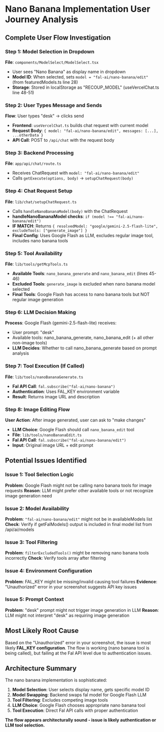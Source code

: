 # Nano Banana Implementation User Journey Analysis

## Complete User Flow Investigation

### **Step 1: Model Selection in Dropdown**
**File**: `components/ModelSelect/ModelSelect.tsx`
- User sees "Nano Banana" as display name in dropdown
- **Model ID**: When selected, sets `model = "fal-ai/nano-banana/edit"` (from featuredModels.ts line 28)
- **Storage**: Stored in localStorage as "RECOUP_MODEL" (useVercelChat.ts line 48-51)

### **Step 2: User Types Message and Sends**
**Flow**: User types "desk" → clicks send
- **Frontend**: `useVercelChat.ts` builds chat request with current model
- **Request Body**: `{ model: "fal-ai/nano-banana/edit", messages: [...], ...otherData }`
- **API Call**: POST to `/api/chat` with the request body

### **Step 3: Backend Processing**
**File**: `app/api/chat/route.ts`
- Receives ChatRequest with `model: "fal-ai/nano-banana/edit"`
- Calls `getExecute(options, body)` → `setupChatRequest(body)`

### **Step 4: Chat Request Setup**
**File**: `lib/chat/setupChatRequest.ts`
- Calls `handleNanoBananaModel(body)` with the ChatRequest
- **handleNanoBananaModel checks**: `if (model !== "fal-ai/nano-banana/edit")`
- **IF MATCH**: Returns `{ resolvedModel: "google/gemini-2.5-flash-lite", excludeTools: ["generate_image"] }`
- **Final Config**: Uses Google Flash as LLM, excludes regular image tool, includes nano banana tools

### **Step 5: Tool Availability**
**File**: `lib/tools/getMcpTools.ts`
- **Available Tools**: `nano_banana_generate` and `nano_banana_edit` (lines 45-46)
- **Excluded Tools**: `generate_image` is excluded when nano banana model selected
- **Final Tools**: Google Flash has access to nano banana tools but NOT regular image generation

### **Step 6: LLM Decision Making**
**Process**: Google Flash (gemini-2.5-flash-lite) receives:
- User prompt: "desk"
- Available tools: nano_banana_generate, nano_banana_edit (+ all other non-image tools)
- **LLM Decides**: Whether to call nano_banana_generate based on prompt analysis

### **Step 7: Tool Execution (If Called)**
**File**: `lib/tools/nanoBananaGenerate.ts`
- **Fal API Call**: `fal.subscribe("fal-ai/nano-banana")` 
- **Authentication**: Uses FAL_KEY environment variable
- **Result**: Returns image URL and description

### **Step 8: Image Editing Flow**
**User Action**: After image generated, user can ask to "make changes"
- **LLM Choice**: Google Flash should call `nano_banana_edit` tool
- **File**: `lib/tools/nanoBananaEdit.ts` 
- **Fal API Call**: `fal.subscribe("fal-ai/nano-banana/edit")`
- **Input**: Original image URL + edit prompt

## Potential Issues Identified

### **Issue 1: Tool Selection Logic**
**Problem**: Google Flash might not be calling nano banana tools for image requests
**Reason**: LLM might prefer other available tools or not recognize image generation need

### **Issue 2: Model Availability**
**Problem**: `"fal-ai/nano-banana/edit"` might not be in availableModels list
**Check**: Verify if getFalModels() output is included in final model list from /api/ai/models

### **Issue 3: Tool Filtering**
**Problem**: `filterExcludedTools()` might be removing nano banana tools incorrectly
**Check**: Verify tools array after filtering

### **Issue 4: Environment Configuration**
**Problem**: FAL_KEY might be missing/invalid causing tool failures
**Evidence**: "Unauthorized" error in your screenshot suggests API key issues

### **Issue 5: Prompt Context**
**Problem**: "desk" prompt might not trigger image generation in LLM
**Reason**: LLM might not interpret "desk" as requiring image generation

## Most Likely Root Cause
Based on the "Unauthorized" error in your screenshot, the issue is most likely **FAL_KEY configuration**. The flow is working (nano banana tool is being called), but failing at the Fal API level due to authentication issues.

## Architecture Summary
The nano banana implementation is sophisticated:
1. **Model Selection**: User selects display name, gets specific model ID
2. **Model Swapping**: Backend swaps fal model for Google Flash LLM  
3. **Tool Filtering**: Excludes competing image tools
4. **LLM Choice**: Google Flash chooses appropriate nano banana tool
5. **Tool Execution**: Direct Fal API calls with proper authentication

**The flow appears architecturally sound - issue is likely authentication or LLM tool selection.**
